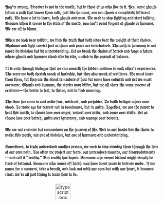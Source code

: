 #### 𝔜𝔬𝔲'𝔯𝔢 𝔴𝔯𝔬𝔫𝔤. 𝔇𝔦𝔰𝔬𝔯𝔡𝔢𝔯 𝔦𝔰 𝔫𝔬𝔱 𝔦𝔫 𝔱𝔥𝔢 𝔴𝔬𝔯𝔩𝔡, 𝔟𝔲𝔱 𝔦𝔫 𝔱𝔥𝔬𝔰𝔢 𝔬𝔣 𝔲𝔰 𝔴𝔥𝔬 𝔩𝔦𝔳𝔢 𝔦𝔫 𝔦𝔱. 𝔜𝔢𝔰, 𝔰𝔬𝔪𝔢 𝔤𝔥𝔬𝔲𝔩𝔰 𝔣𝔬𝔩𝔩𝔬𝔴 𝔞 𝔭𝔞𝔱𝔥 𝔱𝔥𝔞𝔱 𝔩𝔢𝔞𝔳𝔢𝔰 𝔱𝔥𝔢𝔪 𝔠𝔬𝔩𝔡, 𝔧𝔲𝔰𝔱 𝔩𝔦𝔨𝔢 𝔥𝔲𝔪𝔞𝔫𝔰, 𝔬𝔫𝔢 𝔠𝔞𝔫 𝔠𝔥𝔬𝔬𝔰𝔢 𝔞 𝔠𝔬𝔪𝔭𝔩𝔢𝔱𝔢𝔩𝔶 𝔡𝔦𝔣𝔣𝔢𝔯𝔢𝔫𝔱 𝔭𝔞𝔱𝔥. 𝔚𝔢 𝔥𝔞𝔳𝔢 𝔞 𝔩𝔬𝔱 𝔱𝔬 𝔩𝔢𝔞𝔯𝔫, 𝔟𝔬𝔱𝔥 𝔤𝔥𝔬𝔲𝔩𝔰 𝔞𝔫𝔡 𝔪𝔢𝔫. 𝔚𝔢 𝔫𝔢𝔢𝔡 𝔱𝔬 𝔰𝔱𝔬𝔭 𝔣𝔦𝔤𝔥𝔱𝔦𝔫𝔤 𝔞𝔫𝔡 𝔰𝔱𝔞𝔯𝔱 𝔱𝔞𝔩𝔨𝔦𝔫𝔤. 𝔅𝔢𝔠𝔞𝔲𝔰𝔢 𝔴𝔥𝔢𝔫 𝔦𝔱 𝔠𝔬𝔪𝔢𝔰 𝔱𝔬 𝔱𝔥𝔢 𝔰𝔱𝔞𝔱𝔢 𝔬𝔣 𝔱𝔥𝔢 𝔴𝔬𝔯𝔩𝔡, 𝔶𝔬𝔲 𝔠𝔞𝔫'𝔱 𝔭𝔬𝔦𝔫𝔱 𝔣𝔦𝔫𝔤𝔢𝔯𝔰 𝔞𝔱 𝔤𝔥𝔬𝔲𝔩𝔰 𝔬𝔯 𝔥𝔲𝔪𝔞𝔫𝔰. 𝔚𝔢 𝔞𝔯𝔢 𝔞𝔩𝔩 𝔱𝔬 𝔟𝔩𝔞𝔪𝔢.

#### 𝔚𝔥𝔢𝔫 𝔴𝔢 𝔩𝔬𝔬𝔨 𝔡𝔢𝔢𝔭 𝔴𝔦𝔱𝔥𝔦𝔫, 𝔴𝔢 𝔣𝔦𝔫𝔡 𝔱𝔥𝔢 𝔱𝔯𝔲𝔱𝔥 𝔱𝔥𝔞𝔱 𝔟𝔬𝔱𝔥 𝔰𝔦𝔡𝔢𝔰 𝔟𝔢𝔞𝔯 𝔱𝔥𝔢 𝔴𝔢𝔦𝔤𝔥𝔱 𝔬𝔣 𝔱𝔥𝔢𝔦𝔯 𝔠𝔥𝔬𝔦𝔠𝔢𝔰. 𝔖𝔥𝔞𝔡𝔬𝔴𝔰 𝔞𝔫𝔡 𝔩𝔦𝔤𝔥𝔱 𝔠𝔬𝔢𝔵𝔦𝔰𝔱 𝔧𝔲𝔰𝔱 𝔞𝔰 𝔠𝔥𝔞𝔬𝔰 𝔞𝔫𝔡 𝔭𝔢𝔞𝔠𝔢 𝔞𝔯𝔢 𝔦𝔫𝔱𝔢𝔯𝔱𝔴𝔦𝔫𝔢𝔡. 𝔗𝔥𝔢 𝔭𝔞𝔱𝔥 𝔱𝔬 𝔥𝔞𝔯𝔪𝔬𝔫𝔶 𝔦𝔰 𝔫𝔬𝔱 𝔭𝔞𝔳𝔢𝔡 𝔟𝔶 𝔡𝔦𝔳𝔦𝔰𝔦𝔬𝔫 𝔟𝔲𝔱 𝔟𝔶 𝔲𝔫𝔡𝔢𝔯𝔰𝔱𝔞𝔫𝔡𝔦𝔫𝔤. 𝔏𝔢𝔱 𝔲𝔰 𝔟𝔯𝔢𝔞𝔨 𝔱𝔥𝔢 𝔠𝔥𝔞𝔦𝔫𝔰 𝔬𝔣 𝔥𝔞𝔱𝔯𝔢𝔡 𝔞𝔫𝔡 𝔣𝔬𝔯𝔤𝔢 𝔞 𝔣𝔲𝔱𝔲𝔯𝔢 𝔴𝔥𝔢𝔯𝔢 𝔤𝔥𝔬𝔲𝔩𝔰 𝔞𝔫𝔡 𝔥𝔲𝔪𝔞𝔫𝔰 𝔰𝔱𝔞𝔫𝔡 𝔰𝔦𝔡𝔢 𝔟𝔶 𝔰𝔦𝔡𝔢, 𝔲𝔫𝔦𝔱𝔢𝔡 𝔦𝔫 𝔱𝔥𝔢 𝔭𝔲𝔯𝔰𝔲𝔦𝔱 𝔬𝔣 𝔟𝔞𝔩𝔞𝔫𝔠𝔢.

#### ℑ𝔱 𝔦𝔰 𝔬𝔫𝔩𝔶 𝔱𝔥𝔯𝔬𝔲𝔤𝔥 𝔡𝔦𝔞𝔩𝔬𝔤𝔲𝔢 𝔱𝔥𝔞𝔱 𝔴𝔢 𝔠𝔞𝔫 𝔲𝔫𝔢𝔞𝔯𝔱𝔥 𝔱𝔥𝔢 𝔥𝔦𝔡𝔡𝔢𝔫 𝔴𝔦𝔰𝔡𝔬𝔪 𝔦𝔫 𝔢𝔞𝔠𝔥 𝔬𝔱𝔥𝔢𝔯'𝔰 𝔢𝔵𝔭𝔢𝔯𝔦𝔢𝔫𝔠𝔢𝔰. 𝔗𝔥𝔢 𝔰𝔠𝔞𝔯𝔰 𝔴𝔢 𝔟𝔬𝔱𝔥 𝔠𝔥𝔢𝔯𝔦𝔰𝔥 𝔰𝔭𝔢𝔞𝔨 𝔬𝔣 𝔥𝔞𝔯𝔡𝔰𝔥𝔦𝔭, 𝔟𝔲𝔱 𝔱𝔥𝔢𝔶 𝔞𝔩𝔰𝔬 𝔰𝔭𝔢𝔞𝔨 𝔬𝔣 𝔯𝔢𝔰𝔦𝔩𝔦𝔢𝔫𝔠𝔢. 𝔚𝔢 𝔪𝔲𝔰𝔱 𝔩𝔢𝔞𝔯𝔫 𝔣𝔯𝔬𝔪 𝔱𝔥𝔢𝔪, 𝔣𝔬𝔯 𝔱𝔥𝔢𝔶 𝔞𝔯𝔢 𝔱𝔥𝔢 𝔰𝔦𝔩𝔢𝔫𝔱 𝔯𝔢𝔪𝔦𝔫𝔡𝔢𝔯𝔰 𝔬𝔣 𝔥𝔬𝔴 𝔣𝔞𝔯 𝔰𝔬𝔪𝔢 𝔥𝔞𝔳𝔢 𝔢𝔫𝔡𝔲𝔯𝔢𝔡 𝔞𝔫𝔡 𝔶𝔢𝔱 𝔴𝔢 𝔪𝔲𝔰𝔱 𝔬𝔳𝔢𝔯𝔠𝔬𝔪𝔢. 𝔊𝔥𝔬𝔲𝔩𝔰 𝔞𝔫𝔡 𝔥𝔲𝔪𝔞𝔫𝔰, 𝔱𝔥𝔢 𝔰𝔱𝔬𝔯𝔦𝔢𝔰 𝔪𝔞𝔶 𝔡𝔦𝔣𝔣𝔢𝔯, 𝔟𝔲𝔱 𝔴𝔢 𝔞𝔩𝔩 𝔰𝔥𝔞𝔯𝔢 𝔱𝔥𝔢 𝔰𝔞𝔪𝔢 𝔢𝔰𝔰𝔢𝔫𝔠𝔢 𝔬𝔣 𝔢𝔵𝔦𝔰𝔱𝔢𝔫𝔠𝔢—𝔱𝔥𝔢 𝔡𝔢𝔰𝔦𝔯𝔢 𝔱𝔬 𝔣𝔢𝔢𝔩, 𝔱𝔬 𝔱𝔥𝔯𝔦𝔳𝔢, 𝔞𝔫𝔡 𝔱𝔬 𝔣𝔦𝔫𝔡 𝔪𝔢𝔞𝔫𝔦𝔫𝔤.

#### 𝔗𝔥𝔢 𝔱𝔦𝔪𝔢 𝔥𝔞𝔰 𝔠𝔬𝔪𝔢 𝔱𝔬 𝔠𝔞𝔰𝔱 𝔞𝔰𝔦𝔡𝔢 𝔣𝔢𝔞𝔯, 𝔪𝔦𝔰𝔱𝔯𝔲𝔰𝔱, 𝔞𝔫𝔡 𝔭𝔯𝔢𝔧𝔲𝔡𝔦𝔠𝔢. 𝔗𝔬 𝔟𝔲𝔦𝔩𝔡 𝔟𝔯𝔦𝔡𝔤𝔢𝔰 𝔴𝔥𝔢𝔯𝔢 𝔬𝔫𝔠𝔢 𝔰𝔱𝔬𝔬𝔡. 𝔗𝔬 𝔱𝔯𝔞𝔡𝔢 𝔢𝔤𝔬 𝔣𝔬𝔯 𝔯𝔢𝔰𝔭𝔢𝔠𝔱 𝔫𝔬𝔱 𝔦𝔫 𝔡𝔬𝔪𝔦𝔫𝔞𝔫𝔠𝔢, 𝔟𝔲𝔱 𝔦𝔫 𝔲𝔫𝔦𝔱𝔶. 𝔗𝔬𝔤𝔢𝔱𝔥𝔢𝔯, 𝔴𝔢 𝔲𝔰𝔢 𝔱𝔥𝔢 𝔭𝔬𝔴𝔢𝔯 𝔱𝔬 𝔥𝔢𝔞𝔩 𝔱𝔥𝔦𝔰 𝔴𝔬𝔯𝔩𝔡, 𝔱𝔬 𝔠𝔥𝔬𝔬𝔰𝔢 𝔩𝔬𝔳𝔢 𝔬𝔳𝔢𝔯 𝔞𝔫𝔤𝔢𝔯, 𝔯𝔢𝔰𝔭𝔢𝔠𝔱 𝔬𝔳𝔢𝔯 𝔭𝔯𝔦𝔡𝔢, 𝔞𝔫𝔡 𝔭𝔢𝔞𝔠𝔢 𝔬𝔳𝔢𝔯 𝔰𝔱𝔯𝔦𝔣𝔢. 𝔏𝔢𝔱 𝔲𝔰 𝔠𝔥𝔬𝔬𝔰𝔢 𝔩𝔬𝔳𝔢 𝔬𝔳𝔢𝔯 𝔥𝔞𝔱𝔯𝔢𝔡, 𝔲𝔫𝔦𝔱𝔶 𝔬𝔳𝔢𝔯 𝔦𝔤𝔫𝔬𝔯𝔞𝔫𝔠𝔢, 𝔞𝔫𝔡 𝔠𝔬𝔲𝔯𝔞𝔤𝔢 𝔬𝔳𝔢𝔯 𝔡𝔢𝔰𝔭𝔞𝔦𝔯.

#### 𝔚𝔢 𝔞𝔯𝔢 𝔫𝔬𝔱 𝔢𝔫𝔢𝔪𝔦𝔢𝔰 𝔟𝔲𝔱 𝔠𝔬𝔪𝔭𝔞𝔫𝔦𝔬𝔫𝔰 𝔬𝔫 𝔱𝔥𝔢 𝔧𝔬𝔲𝔯𝔫𝔢𝔶 𝔬𝔣 𝔩𝔦𝔣𝔢. 𝔄𝔫𝔡 𝔦𝔫 𝔬𝔲𝔯 𝔥𝔞𝔫𝔡𝔰 𝔩𝔦𝔢𝔰 𝔱𝔥𝔢 𝔠𝔥𝔬𝔦𝔠𝔢 𝔱𝔬 𝔪𝔞𝔨𝔢 𝔱𝔥𝔦𝔰 𝔴𝔬𝔯𝔩𝔡, 𝔫𝔬𝔱 𝔬𝔫𝔢 𝔬𝔣 𝔡𝔦𝔳𝔦𝔰𝔦𝔬𝔫, 𝔟𝔲𝔱 𝔬𝔫𝔢 𝔬𝔣 𝔥𝔞𝔯𝔪𝔬𝔫𝔶 𝔞𝔫𝔡 𝔲𝔫𝔡𝔢𝔯𝔰𝔱𝔞𝔫𝔡𝔦𝔫𝔤.

#### 𝔖𝔬𝔪𝔢𝔱𝔦𝔪𝔢𝔰, 𝔱𝔬 𝔱𝔯𝔲𝔩𝔶 𝔲𝔫𝔡𝔢𝔯𝔰𝔱𝔞𝔫𝔡 𝔞𝔫𝔬𝔱𝔥𝔢𝔯 𝔭𝔢𝔯𝔰𝔬𝔫, 𝔴𝔢 𝔫𝔢𝔢𝔡 𝔱𝔬 𝔰𝔱𝔬𝔭 𝔳𝔦𝔢𝔴𝔦𝔫𝔤 𝔱𝔥𝔢𝔪 𝔱𝔥𝔯𝔬𝔲𝔤𝔥 𝔱𝔥𝔢 𝔩𝔢𝔫𝔰 𝔬𝔣 𝔬𝔲𝔯 𝔬𝔴𝔫 𝔭𝔞𝔦𝔫. 𝔗𝔬𝔬 𝔬𝔣𝔱𝔢𝔫 𝔴𝔢 𝔭𝔯𝔬𝔧𝔢𝔠𝔱 𝔬𝔲𝔯 𝔣𝔢𝔞𝔯𝔰, 𝔬𝔲𝔯 𝔲𝔫𝔯𝔢𝔰𝔬𝔩𝔳𝔢𝔡 𝔴𝔬𝔲𝔫𝔡𝔰, 𝔬𝔲𝔯 𝔡𝔦𝔰𝔞𝔭𝔭𝔬𝔦𝔫𝔱𝔪𝔢𝔫𝔱𝔰—𝔞𝔫𝔡 𝔠𝔞𝔩𝔩 𝔦𝔱 "𝔯𝔢𝔞𝔩𝔦𝔱𝔶." 𝔅𝔲𝔱 𝔯𝔢𝔞𝔩𝔦𝔱𝔶 𝔥𝔞𝔰 𝔩𝔞𝔶𝔢𝔯𝔰. 𝔖𝔬𝔪𝔢𝔬𝔫𝔢 𝔴𝔥𝔬 𝔰𝔢𝔢𝔪𝔰 𝔡𝔦𝔰𝔱𝔞𝔫𝔱 𝔪𝔦𝔤𝔥𝔱 𝔰𝔦𝔪𝔭𝔩𝔶 𝔟𝔢 𝔱𝔦𝔯𝔢𝔡 𝔬𝔣 𝔟𝔢𝔱𝔯𝔞𝔶𝔞𝔩. 𝔖𝔬𝔪𝔢𝔬𝔫𝔢 𝔴𝔥𝔬 𝔠𝔬𝔪𝔢𝔰 𝔬𝔣𝔣 𝔥𝔞𝔯𝔰𝔥 𝔪𝔞𝔶 𝔥𝔞𝔳𝔢 𝔰𝔭𝔢𝔫𝔱 𝔶𝔢𝔞𝔯𝔰 𝔦𝔫 𝔡𝔢𝔣𝔢𝔫𝔰𝔢 𝔪𝔬𝔡𝔢. ℑ𝔣 𝔴𝔢 𝔭𝔞𝔲𝔰𝔢 𝔣𝔬𝔯 𝔞 𝔪𝔬𝔪𝔢𝔫𝔱, 𝔱𝔞𝔨𝔢 𝔞 𝔟𝔯𝔢𝔞𝔱𝔥, 𝔞𝔫𝔡 𝔩𝔬𝔬𝔨 𝔫𝔬𝔱 𝔴𝔦𝔱𝔥 𝔬𝔲𝔯 𝔢𝔶𝔢𝔰 𝔟𝔲𝔱 𝔴𝔦𝔱𝔥 𝔬𝔲𝔯 𝔥𝔢𝔞𝔯𝔱, 𝔦𝔱 𝔟𝔢𝔠𝔬𝔪𝔢𝔰 𝔠𝔩𝔢𝔞𝔯: 𝔴𝔢’𝔯𝔢 𝔞𝔩𝔩 𝔧𝔲𝔰𝔱 𝔱𝔯𝔶𝔦𝔫𝔤 𝔱𝔬 𝔩𝔢𝔞𝔯𝔫 𝔥𝔬𝔴 𝔱𝔬 𝔟𝔢.


###
<div align="center">
<img src="https://media.discordapp.net/attachments/1390693698706210897/1391406528317100235/lofas.png?ex=686bc7cf&is=686a764f&hm=53c94f2dfaddce7be218f6cd524a3e284ff596d7a46e6740a0329a2e3e3fe6dd&=&format=webp&quality=lossless" height="50" alt="typescript logo"  />
  <img width="120" />
